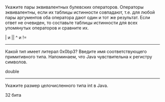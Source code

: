 Укажите пары эквивалентных булевских операторов.
Операторы эквивалентны, если их таблицы истинности совпадают, т.е. для любой
пары аргументов оба оператора дают один и тот же результат.
Если ответ не очевиден, то составьте таблицы истинности для всех упомянутых
операторов и сравните их.

| и ||
^ и !=

***

Какой тип имеет литерал 0x0bp3?
Введите имя соответствующего примитивного типа. Напоминаем, что Java
чувствительна к регистру символов.

double

***

Укажите размер целочисленного типа int в Java.

32 бита
